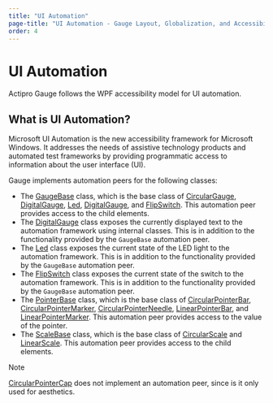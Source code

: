 ```yaml
---
title: "UI Automation"
page-title: "UI Automation - Gauge Layout, Globalization, and Accessibility Features"
order: 4
---
```

# UI Automation

Actipro Gauge follows the WPF accessibility model for UI automation.

## What is UI Automation?

Microsoft UI Automation is the new accessibility framework for Microsoft Windows.  It addresses the needs of assistive technology products and automated test frameworks by providing programmatic access to information about the user interface (UI).

Gauge implements automation peers for the following classes:

- The [GaugeBase](xref:@ActiproUIRoot.Controls.Gauge.Primitives.GaugeBase) class, which is the base class of [CircularGauge](xref:@ActiproUIRoot.Controls.Gauge.CircularGauge), [DigitalGauge](xref:@ActiproUIRoot.Controls.Gauge.DigitalGauge), [Led](xref:@ActiproUIRoot.Controls.Gauge.Led), [DigitalGauge](xref:@ActiproUIRoot.Controls.Gauge.DigitalGauge), and [FlipSwitch](xref:@ActiproUIRoot.Controls.Gauge.FlipSwitch). This automation peer provides access to the child elements.
- The [DigitalGauge](xref:@ActiproUIRoot.Controls.Gauge.DigitalGauge) class exposes the currently displayed text to the automation framework using internal classes.  This is in addition to the functionality provided by the `GaugeBase` automation peer.
- The [Led](xref:@ActiproUIRoot.Controls.Gauge.Led) class exposes the current state of the LED light to the automation framework.  This is in addition to the functionality provided by the `GaugeBase` automation peer.
- The [FlipSwitch](xref:@ActiproUIRoot.Controls.Gauge.FlipSwitch) class exposes the current state of the switch to the automation framework.  This is in addition to the functionality provided by the `GaugeBase` automation peer.
- The [PointerBase](xref:@ActiproUIRoot.Controls.Gauge.Primitives.PointerBase) class, which is the base class of [CircularPointerBar](xref:@ActiproUIRoot.Controls.Gauge.CircularPointerBar), [CircularPointerMarker](xref:@ActiproUIRoot.Controls.Gauge.CircularPointerMarker), [CircularPointerNeedle](xref:@ActiproUIRoot.Controls.Gauge.CircularPointerNeedle), [LinearPointerBar](xref:@ActiproUIRoot.Controls.Gauge.LinearPointerBar), and [LinearPointerMarker](xref:@ActiproUIRoot.Controls.Gauge.LinearPointerMarker). This automation peer provides access to the value of the pointer.
- The [ScaleBase](xref:@ActiproUIRoot.Controls.Gauge.Primitives.ScaleBase) class, which is the base class of [CircularScale](xref:@ActiproUIRoot.Controls.Gauge.CircularScale) and [LinearScale](xref:@ActiproUIRoot.Controls.Gauge.LinearScale). This automation peer provides access to the child elements.

> [!NOTE]
> [CircularPointerCap](xref:@ActiproUIRoot.Controls.Gauge.CircularPointerCap) does not implement an automation peer, since is it only used for aesthetics.

